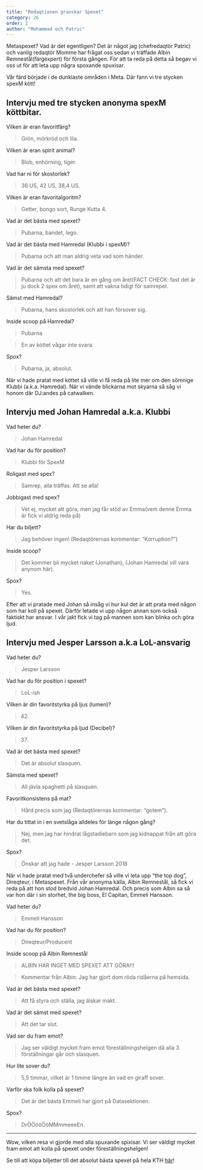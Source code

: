 ```yaml
---
title: "Redaqtionen granskar Spexet"
category: 26
order: 2
author: "Mohammad och Patric"
---
```


Metaspexet? Vad är det egentligen? Det är något jag (chefredaqtör Patric) och vanlig redaqtör Momme har frågat oss sedan vi träffade Albin Remnestål(färgexpert) för första gången. För att ta reda på detta så begav vi oss ut för att leta upp några spoxande spuxisar.

Vår färd började i de dunklaste områden i Meta. Där fann vi tre stycken spexM kött!

## Intervju med tre stycken anonyma spexM köttbitar.

Vilken är eran favoritfärg?
>Grön, mörkröd och lila.

Vilken är eran spirit animal?
>Blob, enhörning, tiger.

Vad har ni för skostorlek?
>36 US, 42 US, 38,4 US.

Vilken är eran favoritalgoritm?
>Getter, bongo sort, Runge Kutta 4.

Vad är det bästa med spexet?
>Pubarna, bandet, lego.

Vad är det bästa med Hamredal (Klubbi i spexM)?
>Pubarna och att man aldrig veta vad som händer.

Vad är det sämsta med spexet?
>Pubarna och att det bara är en gång om året(FACT CHECK: fast det är ju dock 2 spex om året), samt att vakna tidigt för samrepet.

Sämst med Hamredal?
>Pubarna, hans skostorlek och att han försover sig.

Inside scoop på Hamredal?
>Pubarna

>En av köttet vågar inte svara.

Spox?
>Pubarna, ja, absolut.

När vi hade pratat med köttet så ville vi få reda på lite mer om den sömnige Klubbi (a.k.a. Hamredal). När vi vände blickarna mot skyarna så såg vi honom där DJ:andes på catwalken.

## Intervju med Johan Hamredal a.k.a. Klubbi

Vad heter du?
>Johan Hamredal

Vad har du för position?
>Klubbi för SpexM

Roligast med spex?
>Samrep, alla träffas. Att se alla!

Jobbigast med spex?
>Vet ej, mycket att göra, men jag får stöd av Emma(vem denne Emma är fick vi aldrig reda på)

Har du biljett?
>Jag behöver ingen! (Redaqtörernas kommentar: “Korruption?”)

Inside scoop?
>Det kommer bli mycket naket (Jonathan), (Johan Hamredal vill vara anynom här).

Spox?
>Yes.

Efter att vi pratade med Johan så insåg vi hur kul det är att prata med någon som har koll på spexet. Därför letade vi upp någon annan som också faktiskt har ansvar. I vår jakt fick vi tag på mannen som kan blinka och göra ljud.

## Intervju med Jesper Larsson a.k.a LoL-ansvarig

Vad heter du?
>Jesper Larsson

Vad har du för position i spexet?
>LoL-ish

Vilken är din favoritstyrka på ljus (lumen)?
>42.

Vilken är din favoritstyrka på ljud (Decibel)?
>37.

Vad är det bästa med spexet?
>Det är absolut slasquen.

Sämsta med spexet?
>All jävla spaghetti på slasquen.

Favoritkonsistens på mat?
>Hård precis som jag (Redaqtörernas kommentar: “gotem”).

Har du tittat in i en svetslåga alldeles för länge någon gång?
>Nej, men jag har hindrat lågstadiebarn som jag kidnappat från att göra det.

Spox?
>Önskar att jag hade - Jesper Larsson 2018

När vi hade pratat med två underchefer så ville vi leta upp “the top dog”, Direqteur, i Metaspexet. Från vår anonyma källa, Albin Remnestål, så fick vi reda på att hon stod bredvid Johan Hamredal. Och precis som Albin sa så var hon där i sin storhet, the big boss, El Capitan, Emmeli Hansson.

Vad heter du?
>Emmeli Hansson

Vad har du för position?
>Direqteur/Producent

Inside scoop på Albin Remnestål
>ALBIN HAR INGET MED SPEXET ATT GÖRA!!!

>Kommentar från Albin: Jag har gjort dom röda ridåerna på hemsida.

Vad är det bästa med spexet?
>Att få styra och ställa, jag älskar makt.

Vad är det sämst med spexet?
>Att det tar slut.

Vad ser du fram emot?
>Jag ser väldigt mycket fram emot föreställningshelgen då alla 3 förställningar går och slasquen.

Hur lite sover du?
>5,5 timmar, vilket är 1 timme längre än vad en giraff sover.

Varför ska folk kolla på spexet?
>Det är det bästa Emmeli har gjort på Datasektionen.

Spox?
>DrÖÖööÖöMMmmeeeEn.

----

Wow, vilken resa vi gjorde med alla spuxande spixisar. Vi ser väldigt mycket fram emot att kolla på spexet under föreställningshelgen!

Se till att köpa biljetter till det absolut bästa spexet på hela KTH [här](http://metaspexet.datasektionen.se/butik/)!
